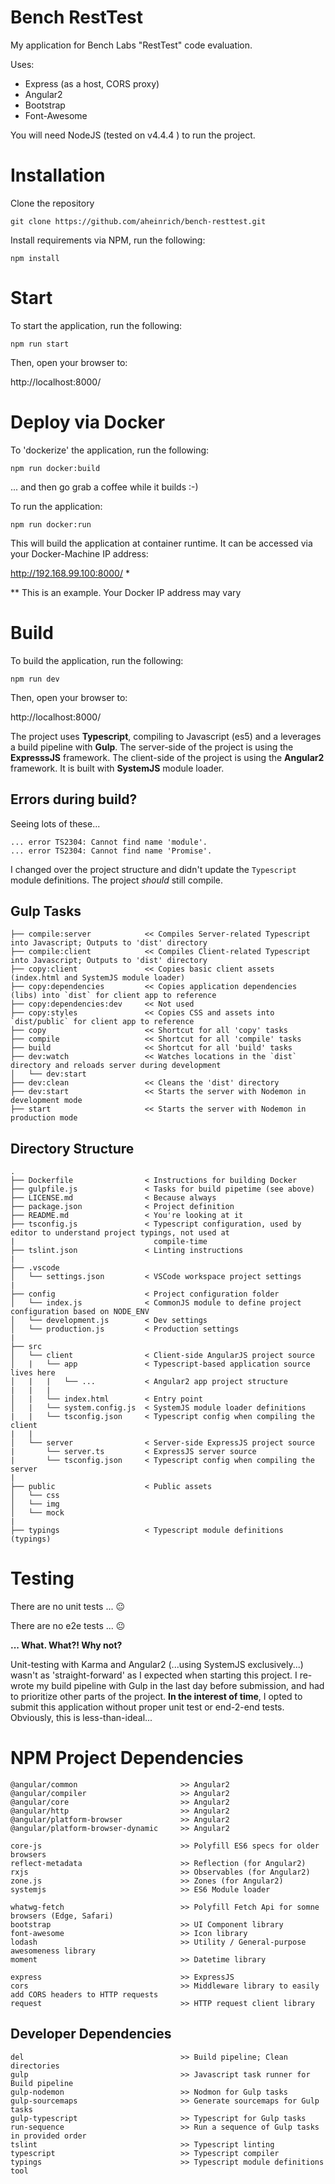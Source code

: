 # Bench RestTest

My application for Bench Labs "RestTest" code evaluation. 

Uses:
- Express (as a host, CORS proxy)
- Angular2
- Bootstrap
- Font-Awesome

You will need NodeJS (tested on v4.4.4 ) to run the project.

# Installation

Clone the repository

`git clone https://github.com/aheinrich/bench-resttest.git`

Install requirements via NPM, run the following:

`npm install`

# Start

To start the application, run the following:

`npm run start`

Then, open your browser to:

http://localhost:8000/

# Deploy via Docker

To 'dockerize' the application, run the following:

`npm run docker:build`

... and then go grab a coffee while it builds :-)

To run the application: 

`npm run docker:run`

This will build the application at container runtime. It can be accessed via your Docker-Machine IP address:

http://192.168.99.100:8000/ *
 
** This is an example. Your Docker IP address may vary

# Build

To build the application, run the following:

`npm run dev`

Then, open your browser to:

http://localhost:8000/

The project uses **Typescript**, compiling to Javascript (es5) and a leverages a build pipeline with **Gulp**. The server-side 
of the project is using the **ExpresssJS** framework. The client-side of the project is using the **Angular2** framework. It is 
built with **SystemJS** module loader.

## Errors during build?

Seeing lots of these...

```
... error TS2304: Cannot find name 'module'.
... error TS2304: Cannot find name 'Promise'.
```

I changed over the project structure and didn't update the `Typescript` module definitions. The project *should* still compile.  


## Gulp Tasks

```
├── compile:server            << Compiles Server-related Typescript into Javascript; Outputs to 'dist' directory    
├── compile:client            << Compiles Client-related Typescript into Javascript; Outputs to 'dist' directory
├── copy:client               << Copies basic client assets (index.html and SystemJS module loader)
├── copy:dependencies         << Copies application dependencies (libs) into `dist` for client app to reference
├── copy:dependencies:dev     << Not used
├── copy:styles               << Copies CSS and assets into `dist/public` for client app to reference 
├── copy                      << Shortcut for all 'copy' tasks 
├── compile                   << Shortcut for all 'compile' tasks  
├── build                     << Shortcut for all 'build' tasks
├── dev:watch                 << Watches locations in the `dist` directory and reloads server during development
│   └── dev:start
├── dev:clean                 << Cleans the 'dist' directory
├── dev:start                 << Starts the server with Nodemon in development mode 
├── start                     << Starts the server with Nodemon in production mode
```

## Directory Structure

```
.
├── Dockerfile                < Instructions for building Docker
├── gulpfile.js               < Tasks for build pipetime (see above)
├── LICENSE.md                < Because always
├── package.json              < Project definition
├── README.md                 < You're looking at it
├── tsconfig.js               < Typescript configuration, used by editor to understand project typings, not used at 
|                               compile-time
├── tslint.json               < Linting instructions
|
├── .vscode                   
│   └── settings.json         < VSCode workspace project settings
|
├── config                    < Project configuration folder
│   └── index.js              < CommonJS module to define project configuration based on NODE_ENV
│   └── development.js        < Dev settings
│   └── production.js         < Production settings
|
├── src                        
│   └── client                < Client-side AngularJS project source
│   |   └── app               < Typescript-based application source lives here
│   |   |   └── ...           < Angular2 app project structure
|   |   |
│   |   └── index.html        < Entry point
│   |   └── system.config.js  < SystemJS module loader definitions
|   |   └── tsconfig.json     < Typescript config when compiling the client
|   |
│   └── server                < Server-side ExpressJS project source
|       └── server.ts         < ExpressJS server source
|       └── tsconfig.json     < Typescript config when compiling the server
|
├── public                    < Public assets
│   └── css
│   └── img
│   └── mock
|
├── typings                   < Typescript module definitions (typings) 

```

# Testing
There are no unit tests ... :neutral_face:

There are no e2e tests ... :neutral_face:

**... What. What?! Why not?** 

Unit-testing with Karma and Angular2 (...using SystemJS exclusively...) wasn't as 'straight-forward' as I expected when starting 
this project. I re-wrote my build pipeline with Gulp in the last day before submission, and had to prioritize other parts of 
the project. **In the interest of time**, I opted to submit this application without proper unit test or end-2-end tests. 
Obviously, this is less-than-ideal...

# NPM Project Dependencies


```
@angular/common                       >> Angular2
@angular/compiler                     >> Angular2
@angular/core                         >> Angular2
@angular/http                         >> Angular2
@angular/platform-browser             >> Angular2
@angular/platform-browser-dynamic     >> Angular2

core-js                               >> Polyfill ES6 specs for older browsers
reflect-metadata                      >> Reflection (for Angular2)
rxjs                                  >> Observables (for Angular2)
zone.js                               >> Zones (for Angular2)
systemjs                              >> ES6 Module loader

whatwg-fetch                          >> Polyfill Fetch Api for somne browsers (Edge, Safari) 
bootstrap                             >> UI Component library 
font-awesome                          >> Icon library
lodash                                >> Utility / General-purpose awesomeness library
moment                                >> Datetime library

express                               >> ExpressJS
cors                                  >> Middleware library to easily add CORS headers to HTTP requests
request                               >> HTTP request client library
```

## Developer Dependencies

```
del                                   >> Build pipeline; Clean directories 
gulp                                  >> Javascript task runner for Build pipeline
gulp-nodemon                          >> Nodmon for Gulp tasks
gulp-sourcemaps                       >> Generate sourcemaps for Gulp tasks
gulp-typescript                       >> Typescript for Gulp tasks
run-sequence                          >> Run a sequence of Gulp tasks in provided order
tslint                                >> Typescript linting
typescript                            >> Typescript compiler
typings                               >> Typescript module definitions tool
```